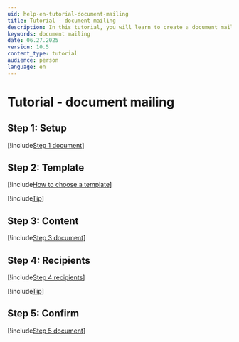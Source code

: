```yaml
---
uid: help-en-tutorial-document-mailing
title: Tutorial - document mailing
description: In this tutorial, you will learn to create a document mailing.
keywords: document mailing
date: 06.27.2025
version: 10.5
content_type: tutorial
audience: person
language: en
---
```


# Tutorial - document mailing

## Step 1: Setup

[!include[Step 1 document](includes/step-1-setup-document.md)]

## Step 2: Template

[!include[How to choose a template](includes/mailing-choose-template.md)]

[!include[Tip](includes/tip-mailing-save-draft.md)]

## Step 3: Content

[!include[Step 3 document](includes/step-3-content-document.md)]

## Step 4: Recipients

[!include[Step 4 recipients](includes/step-4-recipients.md)]

[!include[Tip](includes/tip-mailing-save-draft.md)]

## Step 5: Confirm

[!include[Step 5 document](includes/step-5-confirm-document.md)]
